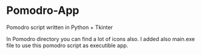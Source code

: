 # Pomodro-App
Pomodro script written in Python + Tkinter

In Pomodro directory you can find a lot of icons also. 
I added also main.exe file to use this pomodro script as executible app.
